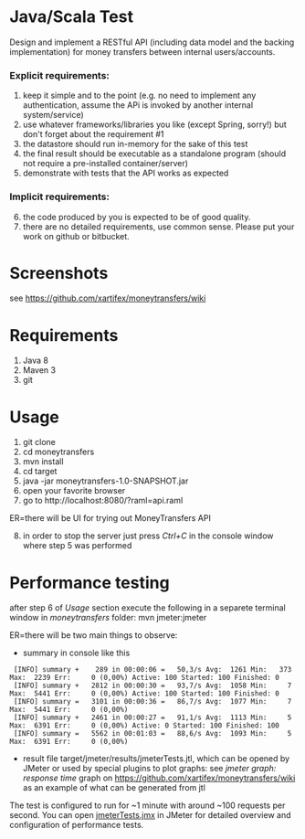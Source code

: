 # Java/Scala Test
Design and implement a RESTful API (including data model and the backing implementation) for money
transfers between internal users/accounts.
### Explicit requirements:
1. keep it simple and to the point (e.g. no need to implement any authentication, assume the APi is invoked
by another internal system/service)
2. use whatever frameworks/libraries you like (except Spring, sorry!) but don't forget about the requirement
\#1
3. the datastore should run in-memory for the sake of this test
4. the final result should be executable as a standalone program (should not require a pre-installed
container/server)
5. demonstrate with tests that the API works as expected
### Implicit requirements:
6. the code produced by you is expected to be of good quality.
7. there are no detailed requirements, use common sense.
Please put your work on github or bitbucket.

# Screenshots
see https://github.com/xartifex/moneytransfers/wiki

# Requirements 
1. Java 8
2. Maven 3
3. git

# Usage
1. git clone <this repo>
2. cd moneytransfers
3. mvn install
4. cd target
5. java -jar moneytransfers-1.0-SNAPSHOT.jar
6. open your favorite browser
7. go to http://localhost:8080/?raml=api.raml

ER=there will be UI for trying out MoneyTransfers API

8. in order to stop the server just press _Ctrl+C_ in the console window where step 5 was performed

# Performance testing
after step 6 of _Usage_ section execute the following in a separete terminal window in _moneytransfers_ folder:
mvn jmeter:jmeter

ER=there will be two main things to observe:
* summary in console like this
```
 [INFO] summary +    289 in 00:00:06 =   50,3/s Avg:  1261 Min:   373 Max:  2239 Err:     0 (0,00%) Active: 100 Started: 100 Finished: 0
 [INFO] summary +   2812 in 00:00:30 =   93,7/s Avg:  1058 Min:     7 Max:  5441 Err:     0 (0,00%) Active: 100 Started: 100 Finished: 0
 [INFO] summary =   3101 in 00:00:36 =   86,7/s Avg:  1077 Min:     7 Max:  5441 Err:     0 (0,00%)
 [INFO] summary +   2461 in 00:00:27 =   91,1/s Avg:  1113 Min:     5 Max:  6391 Err:     0 (0,00%) Active: 0 Started: 100 Finished: 100
 [INFO] summary =   5562 in 00:01:03 =   88,6/s Avg:  1093 Min:     5 Max:  6391 Err:     0 (0,00%)
```
* result file target/jmeter/results/jmeterTests.jtl, which can be opened by JMeter or used by special plugins to plot graphs:
see _jmeter graph: response time_ graph on https://github.com/xartifex/moneytransfers/wiki as an example of what can be generated from jtl

The test is configured to run for ~1 minute with around ~100 requests per second. 
You can open [jmeterTests.jmx](src/test/jmeter/jmeterTests.jmx) in JMeter for detailed overview and configuration of performance tests.
 
